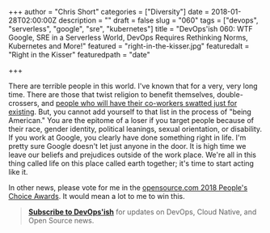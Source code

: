 +++
author = "Chris Short"
categories = ["Diversity"]
date = 2018-01-28T02:00:00Z
description = ""
draft = false
slug = "060"
tags = ["devops", "serverless", "google", "sre", "kubernetes"]
title = "DevOps'ish 060: WTF Google, SRE in a Serverless World, DevOps Requires Rethinking Norms, Kubernetes and More!"
featured = "right-in-the-kisser.jpg"
featuredalt = "Right in the Kisser"
featuredpath = "date"

+++

There are terrible people in this world. I've known that for a very, very long time. There are those that twist religion to benefit themselves, double-crossers, and [people who will have their co-workers swatted just for existing](https://www.wired.com/story/the-dirty-war-over-diversity-inside-google/). But, you cannot add yourself to that list in the process of "being American." You are the epitome of a loser if you target people because of their race, gender identity, political leanings, sexual orientation, or disability. If you work at Google, you clearly have done something right in life. I'm pretty sure Google doesn't let just anyone in the door. It is high time we leave our beliefs and prejudices outside of the work place. We're all in this thing called life on this place called earth together; it's time to start acting like it.

In other news, please vote for me in the [opensource.com 2018 People's Choice Awards](https://opensource.com/vote-2018-peoples-choice-award). It would mean a lot to me to win this.

> [**Subscribe to DevOps'ish**](/newsletter/) for updates on DevOps, Cloud Native, and Open Source news.
